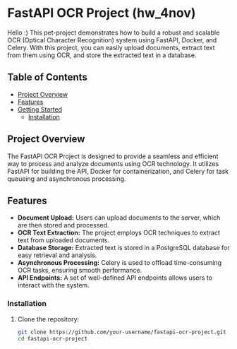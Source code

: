 # FastAPI OCR Project (hw_4nov)

Hello :) This pet-project demonstrates how to build a robust and scalable OCR (Optical Character Recognition) system using FastAPI, Docker, and Celery. With this project, you can easily upload documents, extract text from them using OCR, and store the extracted text in a database.

## Table of Contents

- [Project Overview](#project-overview)
- [Features](#features)
- [Getting Started](#getting-started)
  - [Installation](#installation)
 
## Project Overview

The FastAPI OCR Project is designed to provide a seamless and efficient way to process and analyze documents using OCR technology. It utilizes FastAPI for building the API, Docker for containerization, and Celery for task queueing and asynchronous processing.

## Features

- **Document Upload:** Users can upload documents to the server, which are then stored and processed.
- **OCR Text Extraction:** The project employs OCR techniques to extract text from uploaded documents.
- **Database Storage:** Extracted text is stored in a PostgreSQL database for easy retrieval and analysis.
- **Asynchronous Processing:** Celery is used to offload time-consuming OCR tasks, ensuring smooth performance.
- **API Endpoints:** A set of well-defined API endpoints allows users to interact with the system.


### Installation

1. Clone the repository:

   ```bash
   git clone https://github.com/your-username/fastapi-ocr-project.git
   cd fastapi-ocr-project
